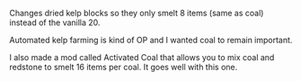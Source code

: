 Changes dried kelp blocks so they only smelt 8 items (same as coal) instead of the vanilla 20.

Automated kelp farming is kind of OP and I wanted coal to remain important.

I also made a mod called Activated Coal that allows you to mix coal and redstone to smelt 16 items per coal. It goes well with this one.